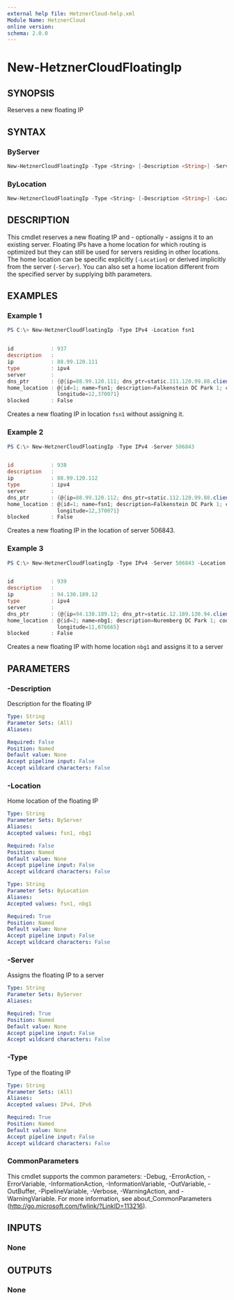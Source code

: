 ```yaml
---
external help file: HetznerCloud-help.xml
Module Name: HetznerCloud
online version:
schema: 2.0.0
---
```

# New-HetznerCloudFloatingIp

## SYNOPSIS

Reserves a new floating IP

## SYNTAX

### ByServer

```powershell
New-HetznerCloudFloatingIp -Type <String> [-Description <String>] -Server <String> [-Location <String>] [<CommonParameters>]
```

### ByLocation

```powershell
New-HetznerCloudFloatingIp -Type <String> [-Description <String>] -Location <String> [<CommonParameters>]
```

## DESCRIPTION

This cmdlet reserves a new floating IP and - optionally - assigns it to an existing server. Floating IPs have a home location for which routing is optimized but they can still be used for servers residing in other locations. The home location can be specific explicitly (`-Location`) or derived implicitly from the server (`-Server`). You can also set a home location different from the specified server by supplying bith parameters.

## EXAMPLES

### Example 1

```powershell
PS C:\> New-HetznerCloudFloatingIp -Type IPv4 -Location fsn1


id            : 937
description   :
ip            : 88.99.120.111
type          : ipv4
server        :
dns_ptr       : {@{ip=88.99.120.111; dns_ptr=static.111.120.99.88.clients.your-server.de}}
home_location : @{id=1; name=fsn1; description=Falkenstein DC Park 1; country=DE; city=Falkenstein; latitude=50,47612;
                longitude=12,370071}
blocked       : False
```

Creates a new floating IP in location `fsn1` without assigning it.

### Example 2

```powershell
PS C:\> New-HetznerCloudFloatingIp -Type IPv4 -Server 506843


id            : 938
description   :
ip            : 88.99.120.112
type          : ipv4
server        :
dns_ptr       : {@{ip=88.99.120.112; dns_ptr=static.112.120.99.88.clients.your-server.de}}
home_location : @{id=1; name=fsn1; description=Falkenstein DC Park 1; country=DE; city=Falkenstein; latitude=50,47612;
                longitude=12,370071}
blocked       : False
```

Creates a new floating IP in the location of server 506843.

### Example 3

```powershell
PS C:\> New-HetznerCloudFloatingIp -Type IPv4 -Server 506843 -Location nbg1


id            : 939
description   :
ip            : 94.130.189.12
type          : ipv4
server        :
dns_ptr       : {@{ip=94.130.189.12; dns_ptr=static.12.189.130.94.clients.your-server.de}}
home_location : @{id=2; name=nbg1; description=Nuremberg DC Park 1; country=DE; city=Nuremberg; latitude=49,452102;
                longitude=11,076665}
blocked       : False
```

Creates a new floating IP with home location `nbg1` and assigns it to a server

## PARAMETERS

### -Description

Description for the floating IP

```yaml
Type: String
Parameter Sets: (All)
Aliases:

Required: False
Position: Named
Default value: None
Accept pipeline input: False
Accept wildcard characters: False
```

### -Location

Home location of the floating IP

```yaml
Type: String
Parameter Sets: ByServer
Aliases:
Accepted values: fsn1, nbg1

Required: False
Position: Named
Default value: None
Accept pipeline input: False
Accept wildcard characters: False
```

```yaml
Type: String
Parameter Sets: ByLocation
Aliases:
Accepted values: fsn1, nbg1

Required: True
Position: Named
Default value: None
Accept pipeline input: False
Accept wildcard characters: False
```

### -Server

Assigns the floating IP to a server

```yaml
Type: String
Parameter Sets: ByServer
Aliases:

Required: True
Position: Named
Default value: None
Accept pipeline input: False
Accept wildcard characters: False
```

### -Type

Type of the floating IP

```yaml
Type: String
Parameter Sets: (All)
Aliases:
Accepted values: IPv4, IPv6

Required: True
Position: Named
Default value: None
Accept pipeline input: False
Accept wildcard characters: False
```

### CommonParameters

This cmdlet supports the common parameters: -Debug, -ErrorAction, -ErrorVariable, -InformationAction, -InformationVariable, -OutVariable, -OutBuffer, -PipelineVariable, -Verbose, -WarningAction, and -WarningVariable.
For more information, see about_CommonParameters (http://go.microsoft.com/fwlink/?LinkID=113216).

## INPUTS

### None

## OUTPUTS

### None
